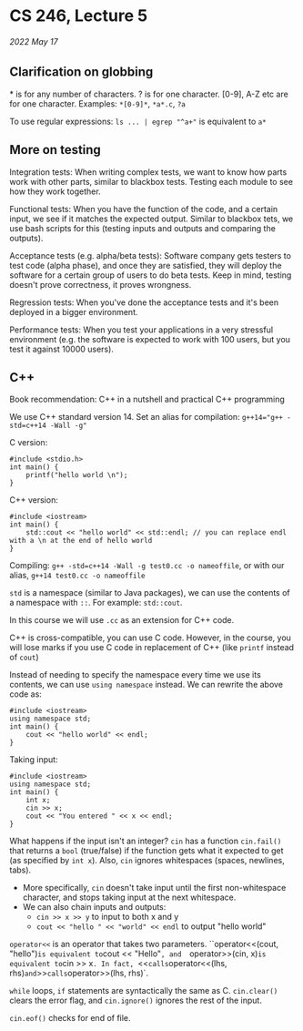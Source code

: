 # CS 246, Lecture 5
###### 2022 May 17

## Clarification on globbing
\* is for any number of characters.
? is for one character.
[0-9], A-Z etc are for one character. 
Examples: `*[0-9]*`, `*a*.c`, `?a`

To use regular expressions: `ls ... | egrep "^a+"` is equivalent to `a*`

## More on testing
Integration tests: When writing complex tests, we want to know how parts work with other parts, similar to blackbox tests. Testing each module to see how they work together.

Functional tests: When you have the function of the code, and a certain input, we see if it matches the expected output. Similar to blackbox tets, we use bash scripts for this (testing inputs and outputs and comparing the outputs).

Acceptance tests (e.g. alpha/beta tests): Software company gets testers to test code (alpha phase), and once they are satisfied, they will deploy the software for a certain group of users to do beta tests. Keep in mind, testing doesn't prove correctness, it proves wrongness.

Regression tests: When you've done the acceptance tests and it's been deployed in a bigger environment.

Performance tests: When you test your applications in a very stressful environment (e.g. the software is expected to work with 100 users, but you test it against 10000 users).

## C++ 
Book recommendation: C++ in a nutshell and practical C++ programming

We use C++ standard version 14. 
Set an alias for compilation: `g++14="g++ -std=c++14 -Wall -g"`

C version: 

```
#include <stdio.h>
int main() {
    printf("hello world \n");
}
```

C++ version:

```
#include <iostream>
int main() {
    std::cout << "hello world" << std::endl; // you can replace endl with a \n at the end of hello world
}
```

Compiling: 
`g++ -std=c++14 -Wall -g test0.cc -o nameoffile`, or with our alias, `g++14 test0.cc -o nameoffile`

`std` is a namespace (similar to Java packages), we can use the contents of a namespace with `::`. For example: `std::cout`.

In this course we will use `.cc` as an extension for C++ code.

C++ is cross-compatible, you can use C code. However, in the course, you will lose marks if you use C code in replacement of C++
(like `printf` instead of `cout`)

Instead of needing to specify the namespace every time we use its contents, we can use `using namespace` instead. We can rewrite
the above code as:

``` 
#include <iostream>
using namespace std;
int main() {
    cout << "hello world" << endl; 
}
```

Taking input:

``` 
#include <iostream>
using namespace std;
int main() {
    int x;
    cin >> x;
    cout << "You entered " << x << endl; 
}
```

What happens if the input isn't an integer? `cin` has a function `cin.fail()` that returns a `bool` (true/false) if the function 
gets what it expected to get (as specified by `int x`). Also, `cin` ignores whitespaces (spaces, newlines, tabs).
- More specifically, `cin` doesn't take input until the first non-whitespace character, and stops taking input at the next whitespace.
- We can also chain inputs and outputs:
    - `cin >> x >> y` to input to both x and y
    - `cout << "hello " << "world" << endl` to output "hello world"

`operator<<` is an operator that takes two parameters. ``operator<<(cout, "hello")` is equivalent to `cout << "Hello"`, and 
`operator>>(cin, x)` is equivalent to `cin >> x`. In fact, `<<` calls `operator<<(lhs, rhs)` and `>>` calls `operator>>(lhs, rhs)`.

`while` loops, `if` statements are syntactically the same as C. `cin.clear()` clears the error flag, and `cin.ignore()` ignores the rest of the input.

`cin.eof()` checks for end of file.